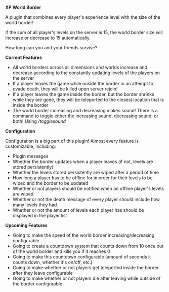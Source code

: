 **XP World Border**

A plugin that combines every player's experience level with the size of the world border!

If the sum of all player's levels on the server is 15, the world border size will increase or decrease to 15 automatically.

How long can you and your friends survive?

**Current Features**

- All world borders across all dimensions and worlds increase and decrease according to the constantly updating levels of the players on the server
- If a player leaves the game while ouside the border in an attempt to evade death, they will be killed upon server rejoin!
- If a player leaves the game inside the border, but the border shrinks while they are gone, they will be teleported to the closest location that is inside the border
- The world border increasing and decreasing makes sound! There is a command to toggle either the increasing sound, decreasing sound, or both! Using */togglesound*

**Configuration**

Configuration is a big part of this plugin! Almost every feature is customizable, including:

- Plugin messages
- Whether the border updates when a player leaves (if not, levels are stored persistently)
- Whether the levels stored persistently are wiped after a period of time
- How long a player has to be offline for in order for their levels to be wiped and the border to be updated
- Whether or not players should be notified when an offline player's levels are wiped
- Whether or not the death message of every player should include how many levels they had
- Whether or not the amount of levels each player has should be displayed in the player list

**Upcoming Features**

- Going to make the speed of the world border increasing/decreasing configurable
- Going to create a countdown system that counts down from 10 once out of the world border and kills you if it reaches 0
- Going to make this countdown configurable (amount of seconds it counts down, whether it's on/off, etc.)
- Going to make whether or not players get teleported inside the border after they leave configurable
- Going to make whether or not players die after leaving while outside of the border configurable
